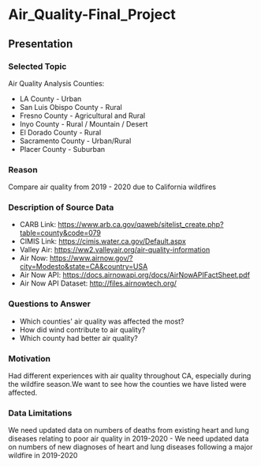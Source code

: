 # Air_Quality-Final_Project

## Presentation

### Selected Topic

Air Quality Analysis
Counties:

- LA County - Urban
- San Luis Obispo County - Rural 
- Fresno County - Agricultural and Rural
- Inyo County - Rural / Mountain / Desert
- El Dorado County - Rural
- Sacramento County - Urban/Rural
- Placer County - Suburban


### Reason

Compare air quality from 2019 - 2020 due to California wildfires

### Description of Source Data

- CARB Link: https://www.arb.ca.gov/qaweb/sitelist_create.php?table=county&code=079
- CIMIS Link: https://cimis.water.ca.gov/Default.aspx
- Valley Air: https://ww2.valleyair.org/air-quality-information
- Air Now: https://www.airnow.gov/?city=Modesto&state=CA&country=USA
- Air Now API: https://docs.airnowapi.org/docs/AirNowAPIFactSheet.pdf
- Air Now API Dataset: http://files.airnowtech.org/

### Questions to Answer

- Which counties' air quality was affected the most?
- How did wind contribute to air quality?
- Which county had better air quality?


### Motivation

Had different experiences with air quality throughout CA, especially during the wildfire season.We want to see how the counties we have listed were affected.

### Data Limitations

We need updated data on numbers of deaths from existing heart and lung diseases relating to poor air quality in 2019-2020 - 
We need updated data on numbers of new diagnoses of heart and lung diseases following a major wildfire in 2019-2020


